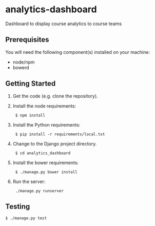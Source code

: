 analytics-dashboard
===================

Dashboard to display course analytics to course teams

Prerequisites
-------------

You will need the following component(s) installed on your machine:

* node/npm
* bowerd

Getting Started
---------------

1. Get the code (e.g. clone the repository).
2. Install the node requirements:

        $ npm install

3. Install the Python requirements:

        $ pip install -r requirements/local.txt

4. Change to the Django project directory.

        $ cd analytics_dashboard

5. Install the bower requirements:

        $ ./manage.py bower install

6. Run the server:

        ./manage.py runserver

Testing
-------

    $ ./manage.py test
